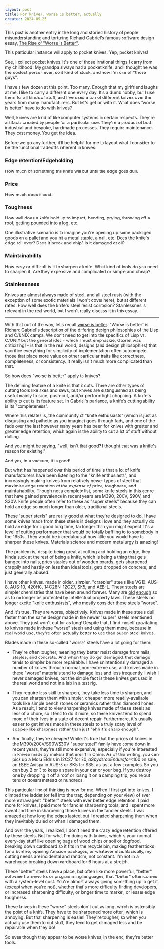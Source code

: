 ```yaml
---
layout: post
title: For knives, worse is better, actually
created: 2024-09-25
---
```


This post is another entry in the long and storied history of people
misunderstanding and torturing Richard Gabriel's famous software design essay,
[The Rise of "Worse is Better"](https://dreamsongs.com/RiseOfWorseIsBetter.html).

This particular instance will apply to pocket knives. Yep, pocket knives!

See, I collect pocket knives. It's one of those irrational things I carry from my
childhood. My grandpa always had a pocket knife, and I thought
he was the coolest person ever, so it kind of stuck, and now I'm one of "those
guys".

I have a few dozen at this point. Too many. Enough that my girlfriend laughs at
me. I like to carry a different one every day. It's a dumb hobby, but I use them
for all kinds of stuff, and I've used a ton of different knives over the years from many
manufacturers. But let's get on with it. What does "worse is better" have to do
with knives?

Well, knives are kind of like computer systems in certain respects. They're
artifacts created by people for a particular use. They're a product of both
industrial and bespoke, handmade processes. They require maintenance. They cost
money. You get the idea.

Before we go any further, it'll be helpful for me to layout what I consider to
be the functional tradeoffs inherent in knives:

### Edge retention/Edgeholding

How much of something the knife will cut until the edge goes dull.

### Price

How much does it cost.

### Toughness

How well does a knife hold up to impact, bending, prying, throwing off a roof,
getting pounded into a log, etc.

One illustrative scenario is to imagine you're opening up some packaged goods on a
pallet and you hit a metal staple, a nail, etc. Does the knife's edge roll over?
Does it break and chip? Is it damaged at all?

### Maintainability

How easy or difficult is it to sharpen a knife. What kind of tools do you need
to sharpen it. Are they expensive and complicated or simple and cheap?

### Stainlessness

Knives are almost always made of steel, and all steel
rusts (with the exception of some exotic materials I won't cover here), but at
different rates. How well does the knife's steel resist corrosion? Stainlessnes
is relevant in the real world, but I won't really discuss it in this essay.

<hr />


With that out of the way, let's recall [worse is better](https://dreamsongs.com/RiseOfWorseIsBetter.html).
"Worse is better" is Richard Gabriel's description of the differing design
philosophies of the Lisp and C/UNIX camps. We don't need to get into the
specifics of Lisp vs. C/UNIX but the general idea - which I must emphasize, Gabriel was criticizing! -
is that in the real world, designs (and design philosophies) that sacrifice
everything for simplicity of implementation often outcompete those that place
more value on other particular traits like correctness, completeness, or
consistency. It really isn't much more complicated than that.

So how does "worse is better" apply to knives?

The defining feature of a knife is that it cuts. There are other types of
cutting tools like axes and saws, but knives are distinguished as being useful
mainly to slice, push-cut, and/or perform light chopping. A knife's ability to
cut *is* its feature set. In Gabriel's parlance, a knife's cutting ability is
its "completeness".

Where this relates is, the community of "knife enthusiasts" (which is just as disgusting and
pathetic as you imagine) goes through fads, and one of the fads over the last however
many years has been for knives with greater and greater edge retention,
which again is the ability to cut a lot of stuff without dulling.

And you might be saying, "well, isn't that good? I thought that was a knife's
reason for existing."

And yes, in a vacuum, it is good!

But what has happened over this period of time is that a lot of knife
manufacturers have been listening to the "knife enthusiasts",
and increasingly making knives from relatively newer
types of steel that maximize edge retention *at the expense of* price, toughness,
and maintainability. Though not a complete list,
some knife steels in this genre that have gained prevalence in recent years are
M390, 20CV, S90V, and S30V. Knife people often refer to these as "super steels"
because they can hold an edge so much longer than older, traditional steels.

These "super steels" are really good at what they're designed to do. I have some
knives made from these steels in designs I love and they actually do
hold an edge for a good long time, far longer than you might expect.
It's a level of cutting performance that would be totally baffling to to
somebody in the 1950s. They would be incredulous at how little you would have to
sharpen these knives. Materials science and modern metallurgy is amazing!

The problem is, despite being great at cutting and holding an edge, they kinda
suck at the rest of being a knife, which is being a thing that gets banged into
nails, pries staples out of wooden boards, gets sharpened crappily and hastily
on less than ideal tools, gets dropped on concrete, and just generally abused.

I have other knives, made in older, simpler, "crappier" steels like VG10, AUS-8,
AUS-10, 420HC, 14C28N, 12C27, SK5, and AEB-L. These steels are simpler
chemistries that have been around forever. Many are
[old](https://knifesteelnerds.com/2019/12/16/vg10-and-super-gold-2-takefu-stainless-steel-properties-and-history/) [enough](https://knifesteelnerds.com/2019/03/04/all-about-aeb-l/) so as to no
longer be protected by intellectual property laws. These steels no longer excite
"knife enthusiasts", who mostly consider these steels "worse".

And it's true. They are worse, objectively. Knives made in these steels dull faster than
the same design made in the newer "super" steels mentioned above.
They just won't cut for as long! Despite that, I find myself gravitating to
knives made in these "worse" steels and using them more, because in real world
use, they're often actually better to use than super-steel knives.

Blades made in these so-called "worse" steels have a lot going for them:

- They're often tougher, meaning they better resist damage from nails, staples,
  and concrete. And when they do get damaged, that damage tends to
  simpler be more repairable. I have unintentionally damaged a number of knives
  through normal, non-extreme use, and knives made in these "worse" materials
  tend to damage less and less frequently. I wish I never damaged
  knives, but the simple fact is these knives get used in the real
  world and not in a lab in a test rig.

- They require less skill to sharpen, they take less time to sharpen,
  and you can sharpen them with simpler, cheaper, more readily-available tools
  like simple bench stones or ceramics rather than diamond hones. As a result, I tend to
  view sharpening knives made of these steels as less of a chore, so I tend to do
  it more, so these knives tend to spend more of their lives in a state of decent repair.
  Furthermore, it's usually easier to get knives made in these steels to a truly
  scary level of scalpel-like sharpness rather than just "ehh it's sharp enough".

- And finally, they're cheaper! While it's true that the prices of knives in
  the M390/20CV/S90V/S30V "super steel" family have come down in recent years,
  they're still more expensive, especially if you're interested in knives
  made by makers that aren't in China. As of this writing, you can pick up a
  Mora Eldris in 12C27 for $30, a Spyderco Endura for <$100 on sale, an ESEE Avispa
  in AUS-8 or SK5 for $35, as just a few examples. So you can buy 2 or 3 to keep
  a spare in your car or your bag. If you destroy one by dropping it off a roof
  or losing it on a camping trip, you're out tens of dollars instead of hundreds.

This particular line of thinking is new for me. When I first got into knives, I climbed the
ladder (or fell into the trap, depending on your view) of ever more extravagent,
"better" steels with ever better edge retention. I paid more for knives, I paid
more for fancier sharpening tools, and I spent more sweat and time in sharpening
those knives in the fancier steels. I was amazed at how long the edges lasted,
but I dreaded sharpening them when they inevitably dulled or when I damaged
them.

And over the years, I realized, I don't need the crazy edge retention offered by
these steels. Not for what I'm doing with knives, which is your normal every-day
stuff like opening bags of wood chips or soil or dogfood, breaking down cardboard so it
fits in the recycle bin, making feathersticks for a bonfire, opening Amazon
packages, or whatever else. Basically, my cutting needs are incidental and
random, not constant. I'm not in a warehouse breaking down cardboard for 6
hours at a stretch.

These "better" steels have a place, but often like more powerful,
"better" software frameworks or programming languages, that "better" often comes
with a system-level cost. You're almost always giving something up
to get it ([except when you're not](https://knifesteelnerds.com/2021/03/25/cpm-magnacut/)),
whether that's more difficulty finding developers, or increased sharpening
difficulty, or longer time to market, or lesser edge toughness.

These knives in these "worse" steels don't cut as long, which
is ostensibly the point of a knife. They have to be sharpened more often,
which is annoying. But that sharpening is easier! They're tougher, so when you
actually use them to cut stuff, they tend to get damaged less and be repairable
when they do!

So even though they appear to be worse knives, in the end, they're better tools.


